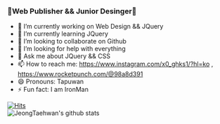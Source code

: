 ### 🎨Web Publisher && Junior Desinger🦄

<!--
**JeongTaehwan/JeongTaehwan** is a ✨ _special_ ✨ repository because its `README.md` (this file) appears on your GitHub profile.

Here are some ideas to get you started:
-->
- 🔭 I’m currently working on Web Design && JQuery
- 🌱 I’m currently learning JQuery
- 👯 I’m looking to collaborate on Github
- 🤔 I’m looking for help with everything
- 💬 Ask me about JQuery && CSS
- 📫 How to reach me: <https://www.instagram.com/x0_ghks1/?hl=ko> , <https://www.rocketpunch.com/@98a8d391>
- 😄 Pronouns: Tapuwan
- ⚡ Fun fact: I am IronMan

[![Hits](https://hits.seeyoufarm.com/api/count/incr/badge.svg?url=https%3A%2F%2Fgithub.com%2FJeongTaehwan%2Fhit-counter&count_bg=%230F019C&title_bg=%23FFFFFF&icon=css3.svg&icon_color=%231C00C2&title=hits&edge_flat=false)](https://hits.seeyoufarm.com)  
![JeongTaehwan's github stats](https://github-readme-stats.vercel.app/api?username=JeongTaehwan&show_icons=true&theme=tokyonight)  
